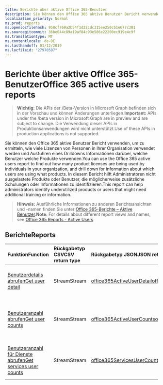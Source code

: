```yaml
---
title: Berichte über aktive Office 365-Benutzer
description: Sie können den Office 365 aktive Benutzer Bericht verwenden, um zu ermitteln, wie viele Lizenzen von Personen in Ihrer Organisation verwendet werden und Ausführen eines Drilldowns Informationen darüber, welche Benutzer welche Produkte verwenden. In diesem Bericht hilft Administratoren nicht ausgelastete Produkte oder Benutzer, die möglicherweise zusätzliche Schulungen oder Informationen zu identifizieren.
localization_priority: Normal
ms.prod: reports
ms.openlocfilehash: 958cf769a2b54f1d22cdc315ee250cb1e677c301
ms.sourcegitcommit: 36be044c89a19af84c93e586e22200ec919e4c9f
ms.translationtype: MT
ms.contentlocale: de-DE
ms.lasthandoff: 01/12/2019
ms.locfileid: "27970507"
---
```

# <a name="office-365-active-users-reports"></a><span data-ttu-id="1d6e6-104">Berichte über aktive Office 365-Benutzer</span><span class="sxs-lookup"><span data-stu-id="1d6e6-104">Office 365 active users reports</span></span>

> <span data-ttu-id="1d6e6-105">**Wichtig:** Die APIs der /Beta-Version in Microsoft Graph befinden sich in der Vorschau und können Änderungen unterliegen.</span><span class="sxs-lookup"><span data-stu-id="1d6e6-105">**Important:** APIs under the /beta version in Microsoft Graph are in preview and are subject to change.</span></span> <span data-ttu-id="1d6e6-106">Die Verwendung dieser APIs in Produktionsanwendungen wird nicht unterstützt.</span><span class="sxs-lookup"><span data-stu-id="1d6e6-106">Use of these APIs in production applications is not supported.</span></span>

<span data-ttu-id="1d6e6-107">Sie können den Office 365 aktive Benutzer Bericht verwenden, um zu ermitteln, wie viele Lizenzen von Personen in Ihrer Organisation verwendet werden und Ausführen eines Drilldowns Informationen darüber, welche Benutzer welche Produkte verwenden.</span><span class="sxs-lookup"><span data-stu-id="1d6e6-107">You can use the Office 365 active users report to find out how many product licenses are being used by individuals in your organization, and drill down for information about which users are using what products.</span></span> <span data-ttu-id="1d6e6-108">In diesem Bericht hilft Administratoren nicht ausgelastete Produkte oder Benutzer, die möglicherweise zusätzliche Schulungen oder Informationen zu identifizieren.</span><span class="sxs-lookup"><span data-stu-id="1d6e6-108">This report can help administrators identify underutilized products or users that might need additional training or information.</span></span>

> <span data-ttu-id="1d6e6-109">**Hinweis:** Ausführliche Informationen zu anderen Berichtsansichten und -namen finden Sie unter [Office 365-Berichte – Aktive Benutzer](https://support.office.com/client/Active-Users-fc1cf1d0-cd84-43fd-adb7-a4c4dfa8112d).</span><span class="sxs-lookup"><span data-stu-id="1d6e6-109">**Note:** For details about different report views and names, see [Office 365 Reports - Active Users](https://support.office.com/client/Active-Users-fc1cf1d0-cd84-43fd-adb7-a4c4dfa8112d).</span></span>

## <a name="reports"></a><span data-ttu-id="1d6e6-110">Berichte</span><span class="sxs-lookup"><span data-stu-id="1d6e6-110">Reports</span></span>
| <span data-ttu-id="1d6e6-111">Funktion</span><span class="sxs-lookup"><span data-stu-id="1d6e6-111">Function</span></span>                                 | <span data-ttu-id="1d6e6-112">Rückgabetyp CSV</span><span class="sxs-lookup"><span data-stu-id="1d6e6-112">CSV return type</span></span> | <span data-ttu-id="1d6e6-113">Rückgabetyp JSON</span><span class="sxs-lookup"><span data-stu-id="1d6e6-113">JSON return type</span></span>                         | <span data-ttu-id="1d6e6-114">Beschreibung</span><span class="sxs-lookup"><span data-stu-id="1d6e6-114">Description</span></span>                              |
| :--------------------------------------- | :-------------- | :--------------------------------------- | ---------------------------------------- |
| [<span data-ttu-id="1d6e6-115">Benutzerdetails abrufen</span><span class="sxs-lookup"><span data-stu-id="1d6e6-115">Get user detail</span></span>](../api/reportroot-getoffice365activeuserdetail.md) | <span data-ttu-id="1d6e6-116">Stream</span><span class="sxs-lookup"><span data-stu-id="1d6e6-116">Stream</span></span>          | [<span data-ttu-id="1d6e6-117">office365ActiveUserDetail</span><span class="sxs-lookup"><span data-stu-id="1d6e6-117">office365ActiveUserDetail</span></span>](../resources/office365activeuserdetail.md) | <span data-ttu-id="1d6e6-118">Rufen Sie Details zu aktiven Office 365-Benutzern ab.</span><span class="sxs-lookup"><span data-stu-id="1d6e6-118">Get details about Office 365 active users.</span></span> |
| [<span data-ttu-id="1d6e6-119">Benutzeranzahl abrufen</span><span class="sxs-lookup"><span data-stu-id="1d6e6-119">Get user counts</span></span>](../api/reportroot-getoffice365activeusercounts.md) | <span data-ttu-id="1d6e6-120">Stream</span><span class="sxs-lookup"><span data-stu-id="1d6e6-120">Stream</span></span>          | [<span data-ttu-id="1d6e6-121">office365ActiveUserCounts</span><span class="sxs-lookup"><span data-stu-id="1d6e6-121">office365ActiveUserCounts</span></span>](../resources/office365activeusercounts.md) | <span data-ttu-id="1d6e6-122">Rufen Sie die Anzahl der im Berichtszeitraum täglich aktiven Benutzer nach Produkt ab.</span><span class="sxs-lookup"><span data-stu-id="1d6e6-122">Get the count of daily active users in the reporting period by product.</span></span> |
| [<span data-ttu-id="1d6e6-123">Benutzeranzahl für Dienste abrufen</span><span class="sxs-lookup"><span data-stu-id="1d6e6-123">Get services user counts</span></span>](../api/reportroot-getoffice365servicesusercounts.md) | <span data-ttu-id="1d6e6-124">Stream</span><span class="sxs-lookup"><span data-stu-id="1d6e6-124">Stream</span></span>          | [<span data-ttu-id="1d6e6-125">office365ServicesUserCounts</span><span class="sxs-lookup"><span data-stu-id="1d6e6-125">office365ServicesUserCounts</span></span>](../resources/office365servicesusercounts.md) | <span data-ttu-id="1d6e6-126">Rufen Sie die Anzahl der Benutzer nach Aktivitätstyp und Dienst ab.</span><span class="sxs-lookup"><span data-stu-id="1d6e6-126">Get the count of users by activity type and service.</span></span> |
